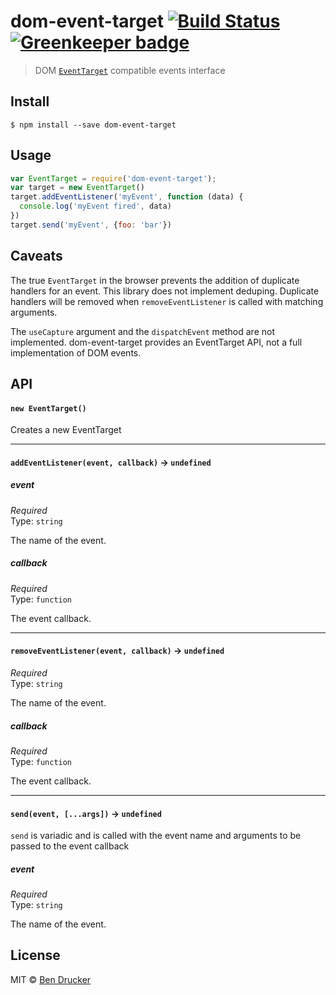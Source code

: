 # dom-event-target [![Build Status](https://travis-ci.org/bendrucker/dom-event-target.svg?branch=master)](https://travis-ci.org/bendrucker/dom-event-target) [![Greenkeeper badge](https://badges.greenkeeper.io/bendrucker/dom-event-target.svg)](https://greenkeeper.io/)

> DOM [`EventTarget`](https://developer.mozilla.org/en-US/docs/Web/API/EventTarget) compatible events interface


## Install

```
$ npm install --save dom-event-target
```


## Usage

```js
var EventTarget = require('dom-event-target');
var target = new EventTarget()
target.addEventListener('myEvent', function (data) {
  console.log('myEvent fired', data)
})
target.send('myEvent', {foo: 'bar'})
```

## Caveats

The true `EventTarget` in the browser prevents the addition of duplicate handlers for an event. This library does not implement deduping. Duplicate handlers will be removed when `removeEventListener` is called with matching arguments. 

The `useCapture` argument and the `dispatchEvent` method are not implemented. dom-event-target provides an EventTarget API, not a full implementation of DOM events.

## API

#### `new EventTarget()`

Creates a new EventTarget

---

#### `addEventListener(event, callback)` -> `undefined`

##### event

*Required*  
Type: `string`

The name of the event.

##### callback

*Required*  
Type: `function`

The event callback.

---

#### `removeEventListener(event, callback)` -> `undefined`

*Required*  
Type: `string`

The name of the event.

##### callback

*Required*  
Type: `function`

The event callback.

---

#### `send(event, [...args])` -> `undefined`

`send` is variadic and is called with the event name and arguments to be passed to the event callback

##### event

*Required*  
Type: `string`

The name of the event.

## License

MIT © [Ben Drucker](http://bendrucker.me)
